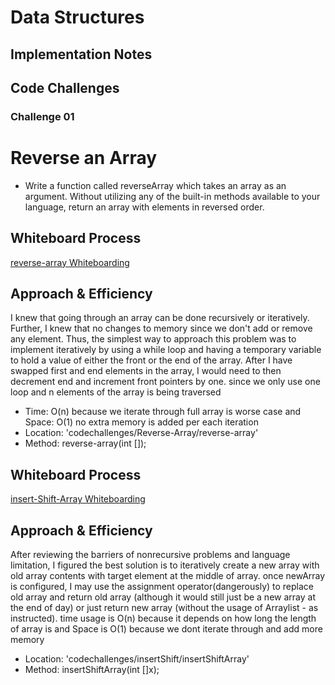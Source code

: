 # Data Structures

## Implementation Notes

## Code Challenges

### Challenge 01

# Reverse an Array
- Write a function called reverseArray which takes an array as an argument. Without utilizing any of the built-in methods available to your language, return an array with elements in reversed order.


## Whiteboard Process
[reverse-array Whiteboarding](Public/reverse-array.pdf)


## Approach & Efficiency
I knew that going through an array can be done recursively or iteratively.
Further, I knew that no changes to memory since we don't add or remove any element.
Thus, the simplest way to approach this problem was to
implement iteratively by using a while loop and having a temporary
variable to hold a value of either the front or the end of the array.
After I have swapped first and end elements in the array, I would need to then decrement
end and increment front pointers by one. since we only use one loop and n elements of the array
is being traversed
- Time: O(n) because we iterate through full array is worse case and Space: O(1) no extra memory is added per each
iteration
- Location: 'codechallenges/Reverse-Array/reverse-array'
- Method: reverse-array(int []);

## Whiteboard Process
[insert-Shift-Array Whiteboarding](Public/codechallenge2.pdf)


## Approach & Efficiency
After reviewing the barriers of nonrecursive problems and language limitation, I figured the best solution
is to iteratively create a new array with old array contents with target element at the middle of array. once newArray is configured,
I may use the assignment operator(dangerously) to replace old array and return old array (although it would still
just be a new array at the end of day) or just return new array (without the usage of Arraylist - as instructed).
time usage is O(n) because it depends on how long the length of array is and Space is O(1) because we dont iterate through
and add more memory

- Location: 'codechallenges/insertShift/insertShiftArray'
- Method: insertShiftArray(int []x);

